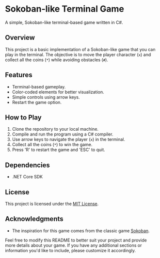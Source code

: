 # Sokoban-like Terminal Game

A simple, Sokoban-like terminal-based game written in C#.

## Overview

This project is a basic implementation of a Sokoban-like game that you can play in the terminal. The objective is to move the player character (`x`) and collect all the coins (`*`) while avoiding obstacles (`#`).

## Features

- Terminal-based gameplay.
- Color-coded elements for better visualization.
- Simple controls using arrow keys.
- Restart the game option.

## How to Play

1. Clone the repository to your local machine.
2. Compile and run the program using a C# compiler.
3. Use arrow keys to navigate the player (`x`) in the terminal.
4. Collect all the coins (`*`) to win the game.
5. Press 'R' to restart the game and 'ESC' to quit.

## Dependencies

- .NET Core SDK

## License

This project is licensed under the [MIT License](LICENSE).

## Acknowledgments

- The inspiration for this game comes from the classic game [Sokoban](https://en.wikipedia.org/wiki/Sokoban).

Feel free to modify this README to better suit your project and provide more details about your game. If you have any additional sections or information you'd like to include, please customize it accordingly.

